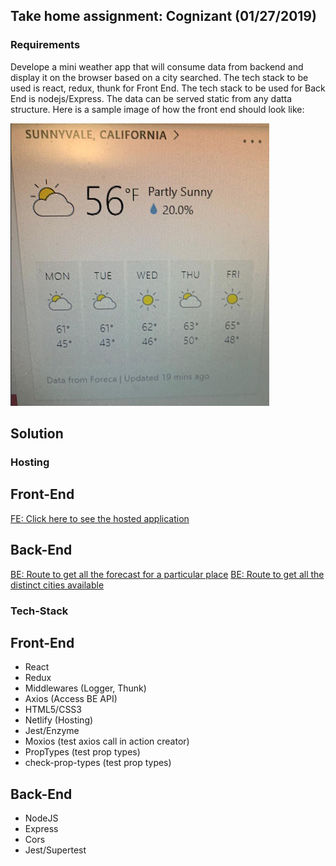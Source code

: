 ## Take home assignment: Cognizant (01/27/2019)

### Requirements

Develope a mini weather app that will consume data from backend and display it on the browser based on a city searched. The tech stack to be used is react, redux, thunk for Front End. The tech stack to be used for Back End is nodejs/Express. The data can be served static from any datta structure. Here is a sample image of how the front end should look like:

![image info](./AssignmentPic.jpeg)

## Solution

### Hosting

## Front-End

[FE: Click here to see the hosted application](https://loving-mccarthy-24e034.netlify.com/)

## Back-End

[BE: Route to get all the forecast for a particular place](http://weather-app-be.herokuapp.com/forecast/Chennai)
[BE: Route to get all the distinct cities available](http://weather-app-be.herokuapp.com/cities)

### Tech-Stack

## Front-End

- React
- Redux
- Middlewares (Logger, Thunk)
- Axios (Access BE API)
- HTML5/CSS3
- Netlify (Hosting)
- Jest/Enzyme
- Moxios (test axios call in action creator)
- PropTypes (test prop types)
- check-prop-types (test prop types)

## Back-End

- NodeJS
- Express
- Cors
- Jest/Supertest
